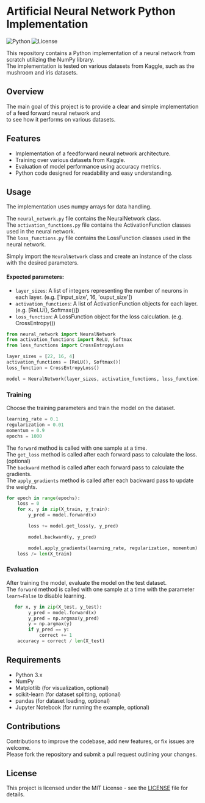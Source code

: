 # Artificial Neural Network Python Implementation

![Python](https://img.shields.io/badge/Python-3.9%2B-blue)
![License](https://img.shields.io/badge/License-MIT-purple)

This repository contains a Python implementation of a neural network from scratch utilizing the NumPy library.  
The implementation is tested on various datasets from Kaggle, such as the mushroom and iris datasets.  

## Overview

The main goal of this project is to provide a clear and simple implementation of a feed forward neural network and  
to see how it performs on various datasets.

## Features

- Implementation of a feedforward neural network architecture.
- Training over various datasets from Kaggle.
- Evaluation of model performance using accuracy metrics.
- Python code designed for readability and easy understanding.

## Usage

The implementation uses numpy arrays for data handling.

The `neural_network.py` file contains the NeuralNetwork class.  
The `activation_functions.py` file contains the ActivationFunction classes used in the neural network.  
The `loss_functions.py` file contains the LossFunction classes used in the neural network.  

Simply import the `NeuralNetwork` class and create an instance of the class with the desired parameters.
#### Expected parameters:
- `layer_sizes`: A list of integers representing the number of neurons in each layer. (e.g. ['input_size', 16, 'ouput_size'])
- `activation_functions`: A list of ActivationFunction objects for each layer. (e.g. [ReLU(), Softmax()])
- `loss_function`: A LossFunction object for the loss calculation. (e.g. CrossEntropy())

```python
from neural_network import NeuralNetwork
from activation_functions import ReLU, Softmax
from loss_functions import CrossEntropyLoss

layer_sizes = [22, 16, 4]
activation_functions = [ReLU(), Softmax()]
loss_function = CrossEntropyLoss()

model = NeuralNetwork(layer_sizes, activation_functions, loss_function)
```

### Training

Choose the training parameters and train the model on the dataset.

```python
learning_rate = 0.1
regularization = 0.01
momentum = 0.9
epochs = 1000
```

The `forward` method is called with one sample at a time.  
The `get_loss` method is called after each forward pass to calculate the loss. (optional)  
The `backward` method is called after each forward pass to calculate the gradients.  
The `apply_gradients` method is called after each backward pass to update the weights.

```python
for epoch in range(epochs):
    loss = 0
    for x, y in zip(X_train, y_train):
        y_pred = model.forward(x)

        loss += model.get_loss(y, y_pred)

        model.backward(y, y_pred)

        model.apply_gradients(learning_rate, regularization, momentum)
    loss /= len(X_train)
```

### Evaluation

After training the model, evaluate the model on the test dataset.  
The `forward` method is called with one sample at a time with the parameter `learn=False` to disable learning.

```python
   for x, y in zip(X_test, y_test):
        y_pred = model.forward(x)
        y_pred = np.argmax(y_pred)
        y = np.argmax(y)
        if y_pred == y:
            correct += 1
    accuracy = correct / len(X_test)
```


## Requirements

- Python 3.x
- NumPy
- Matplotlib (for visualization, optional)
- scikit-learn (for dataset splitting, optional)
- pandas (for dataset loading, optional)
- Jupyter Notebook (for running the example, optional)

## Contributions

Contributions to improve the codebase, add new features, or fix issues are welcome.  
Please fork the repository and submit a pull request outlining your changes.

## License

This project is licensed under the MIT License - see the [LICENSE](LICENSE) file for details.
